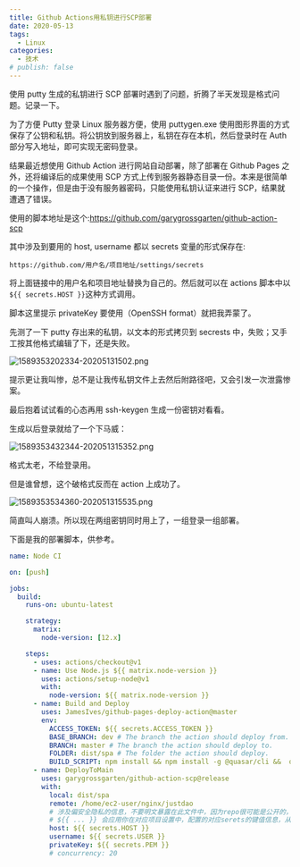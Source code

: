 ```yaml
---
title: Github Actions用私钥进行SCP部署
date: 2020-05-13
tags:
  - Linux
categories:
  - 技术
# publish: false
---
```


使用 putty 生成的私钥进行 SCP 部署时遇到了问题，折腾了半天发现是格式问题。记录一下。

<!-- more -->

为了方便 Putty 登录 Linux 服务器方便，使用 puttygen.exe 使用图形界面的方式保存了公钥和私钥。将公钥放到服务器上，私钥在存在本机，然后登录时在 Auth 部分写入地址，即可实现无密码登录。

结果最近想使用 Github Action 进行网站自动部署，除了部署在 Github Pages 之外，还将编译后的成果使用 SCP 方式上传到服务器静态目录一份。本来是很简单的一个操作，但是由于没有服务器密码，只能使用私钥认证来进行 SCP，结果就遭遇了错误。

使用的脚本地址是这个:https://github.com/garygrossgarten/github-action-scp

其中涉及到要用的 host, username 都以 secrets 变量的形式保存在:

`https://github.com/用户名/项目地址/settings/secrets`

将上面链接中的用户名和项目地址替换为自己的。然后就可以在 actions 脚本中以`${{ secrets.HOST }}`这种方式调用。

脚本这里提示 privateKey 要使用（OpenSSH format）就把我弄蒙了。

先测了一下 putty 存出来的私钥，以文本的形式拷贝到 secrests 中，失败；又手工按其他格式编辑了下，还是失败。

![1589353202334-20205131502.png](http://img.codingyang.com/1589353202334-20205131502.png)

提示更让我叫惨，总不是让我传私钥文件上去然后附路径吧，又会引发一次泄露惨案。

最后抱着试试看的心态再用 ssh-keygen 生成一份密钥对看看。

生成以后登录就给了一个下马威：

![1589353432344-202051315352.png](http://img.codingyang.com/1589353432344-202051315352.png)

格式太老，不给登录用。

但是谁曾想，这个破格式反而在 action 上成功了。

![1589353534360-202051315535.png](http://img.codingyang.com/1589353534360-202051315535.png)

简直叫人崩溃。所以现在两组密钥同时用上了，一组登录一组部署。

下面是我的部署脚本，供参考。

```yml
name: Node CI

on: [push]

jobs:
  build:
    runs-on: ubuntu-latest

    strategy:
      matrix:
        node-version: [12.x]

    steps:
      - uses: actions/checkout@v1
      - name: Use Node.js ${{ matrix.node-version }}
        uses: actions/setup-node@v1
        with:
          node-version: ${{ matrix.node-version }}
      - name: Build and Deploy
        uses: JamesIves/github-pages-deploy-action@master
        env:
          ACCESS_TOKEN: ${{ secrets.ACCESS_TOKEN }}
          BASE_BRANCH: dev # The branch the action should deploy from.
          BRANCH: master # The branch the action should deploy to.
          FOLDER: dist/spa # The folder the action should deploy.
          BUILD_SCRIPT: npm install && npm install -g @quasar/cli &&  quasar build # The build script the action should run prior to deploying.
      - name: DeployToMain
        uses: garygrossgarten/github-action-scp@release
        with:
          local: dist/spa
          remote: /home/ec2-user/nginx/justdao
          # 涉及偏安全隐私的信息，不要明文暴露在此文件中，因为repo很可能是公开的，会被所有人看见
          # ${{ ... }} 会应用你在对应项目设置中，配置的对应serets的键值信息，从而保护私密信息不被看到
          host: ${{ secrets.HOST }}
          username: ${{ secrets.USER }}
          privateKey: ${{ secrets.PEM }}
          # concurrency: 20
```
